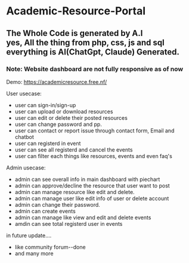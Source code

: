 # Academic-Resource-Portal
<h2>The Whole Code is generated by A.I<br> 
yes, All the thing from php, css, js and sql everything is AI(ChatGpt, Claude) Generated.</h2>

<h3>Note: Website dashboard are not fully responsive as of now</h3>

Demo: https://academicresource.free.nf/

User usecase:
- user can sign-in/sign-up
- user can upload or download resources
- user can edit or delete their posted resources
- user can change password and pp.
- user can contact or report issue through contact form, Email and chatbot
- user can registerd in event
- user can see all registerd and cancel the events
- user can filter each things like resources, events and even faq's


Admin usecase:
- admin can see overall info in main dashboard with piechart
- admin can approve/decline the resource that user want to post
- admin can manage resource like edit and delete.
- admin can manage user like edit info of user or delete account
- admin can change their password.
- admin can create events
- admin can manage like view and edit and delete events
- amdin can see total registerd user in events

in future update....
- like community forum--done
- and many more
  
